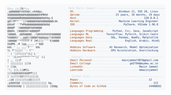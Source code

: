 <picture>
  <source srcset="https://raw.githubusercontent.com/mmazinjameel/mmazinjameel/main/dark_mode.svg?v=1758701676" media="(prefers-color-scheme: dark)">
  <img src="https://raw.githubusercontent.com/mmazinjameel/mmazinjameel/main/light_mode.svg?v=1758701676">
</picture>
